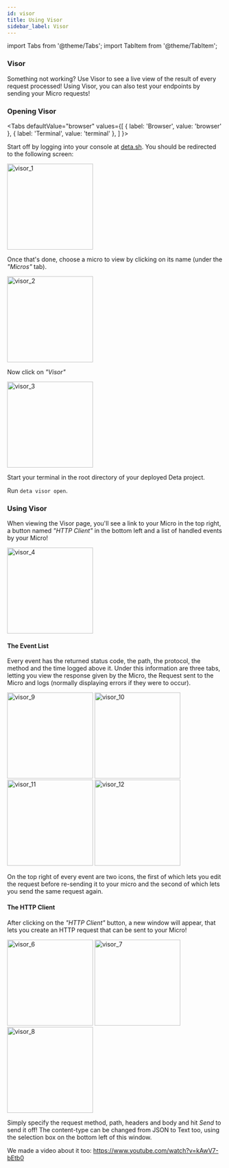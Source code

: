 ```yaml
---
id: visor
title: Using Visor
sidebar_label: Visor
---
```

import Tabs from '@theme/Tabs';
import TabItem from '@theme/TabItem';

### Visor

Something not working? Use Visor to see a live view of the result of every request processed! Using Visor, you can also test your endpoints by sending your Micro requests!

### Opening Visor
<Tabs 
    defaultValue="browser" 
    values={[
    { label: 'Browser', value: 'browser' },
    { label: 'Terminal', value: 'terminal' },
    ]
}>
<TabItem value="browser">

Start off by logging into your console at [deta.sh](https://deta.sh). You should be redirected to the following screen:

<img src="/img/visor/visor_1.png" alt="visor_1" width="200"/>

Once that's done, choose a micro to view by clicking on its name (under the _"Micros"_ tab).

<img src="/img/visor/visor_2.png" alt="visor_2" width="200"/>

Now click on _"Visor"_

<img src="/img/visor/visor_3.png" alt="visor_3" width="200"/>

</TabItem>
<TabItem value="terminal">

Start your terminal in the root directory of your deployed Deta project.

Run `deta visor open`.

</TabItem>
</Tabs>

### Using Visor
When viewing the Visor page, you'll see a link to your Micro in the top right, a button named _"HTTP Client"_ in the bottom left and a list of handled events by your Micro!

<img src="/img/visor/visor_4.png" alt="visor_4" width="200"/>

#### The Event List
Every event has the returned status code, the path, the protocol, the method and the time logged above it. Under this information are three  tabs, letting you view the response given by the Micro, the Request sent to the Micro and logs (normally displaying errors if they were to occur).

<img src="/img/visor/visor_9.png" alt="visor_9" width="200"/>
<img src="/img/visor/visor_10.png" alt="visor_10" width="200"/>
<img src="/img/visor/visor_11.png" alt="visor_11" width="200"/>
<img src="/img/visor/visor_12.png" alt="visor_12" width="200"/>

On the top right of every event are two icons, the first of which lets you edit the request before re-sending it to your micro and the second of which lets you send the same request again.

#### The HTTP Client
After clicking on the _"HTTP Client"_ button, a new window will appear, that lets you create an HTTP request that can be sent to your Micro!

<img src="/img/visor/visor_6.png" alt="visor_6" width="200"/>
<img src="/img/visor/visor_7.png" alt="visor_7" width="200"/>
<img src="/img/visor/visor_8.png" alt="visor_8" width="200"/>

Simply specify the request method, path, headers and body and hit _Send_ to send it off! The content-type can be changed from JSON to Text too, using the selection box on the bottom left of this window.

We made a video about it too: https://www.youtube.com/watch?v=kAwV7-bEtb0
